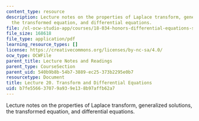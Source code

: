 ```yaml
---
content_type: resource
description: Lecture notes on the properties of Laplace transform, generalized solutions,
  the transformed equation, and differential equations.
file: /ol-ocw-studio-app/courses/18-034-honors-differential-equations-spring-2009/b7fe556637079a939e138b97affb62a7_MIT18_034s09_lec20.pdf
file_size: 168618
file_type: application/pdf
learning_resource_types: []
license: https://creativecommons.org/licenses/by-nc-sa/4.0/
ocw_type: OCWFile
parent_title: Lecture Notes and Readings
parent_type: CourseSection
parent_uid: 540b9b8b-54b7-3889-ec25-373b2295e0b7
resourcetype: Document
title: Lecture 20. Transform and Differential Equations
uid: b7fe5566-3707-9a93-9e13-8b97affb62a7
---
```

Lecture notes on the properties of Laplace transform, generalized solutions, the transformed equation, and differential equations.